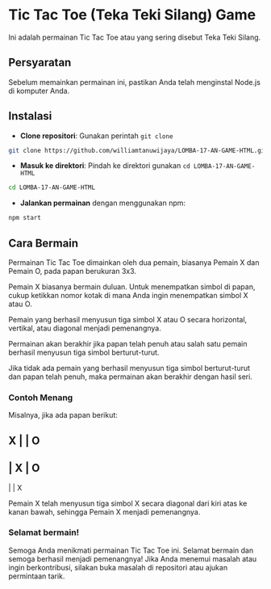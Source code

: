 # Tic Tac Toe (Teka Teki Silang) Game

Ini adalah permainan Tic Tac Toe atau yang sering disebut Teka Teki Silang.

## Persyaratan

Sebelum memainkan permainan ini, pastikan Anda telah menginstal Node.js di komputer Anda.

## Instalasi

- **Clone repositori**: Gunakan perintah `git clone`

```bash
git clone https://github.com/williamtanuwijaya/LOMBA-17-AN-GAME-HTML.git
```

- **Masuk ke direktori**: Pindah ke direktori gunakan `cd LOMBA-17-AN-GAME-HTML`
```bash
cd LOMBA-17-AN-GAME-HTML
```

- **Jalankan permainan** dengan menggunakan npm:
```bash
npm start
```

## Cara Bermain

Permainan Tic Tac Toe dimainkan oleh dua pemain, biasanya Pemain X dan Pemain O, pada papan berukuran 3x3.

Pemain X biasanya bermain duluan. Untuk menempatkan simbol di papan, cukup ketikkan nomor kotak di mana Anda ingin menempatkan simbol X atau O.

Pemain yang berhasil menyusun tiga simbol X atau O secara horizontal, vertikal, atau diagonal menjadi pemenangnya.

Permainan akan berakhir jika papan telah penuh atau salah satu pemain berhasil menyusun tiga simbol berturut-turut.

Jika tidak ada pemain yang berhasil menyusun tiga simbol berturut-turut dan papan telah penuh, maka permainan akan berakhir dengan hasil seri.

### Contoh Menang

Misalnya, jika ada papan berikut:

 X |   | O
-----------
   | X | O
-----------
   |   | X


Pemain X telah menyusun tiga simbol X secara diagonal dari kiri atas ke kanan bawah, sehingga Pemain X menjadi pemenangnya.

### Selamat bermain!

Semoga Anda menikmati permainan Tic Tac Toe ini. Selamat bermain dan semoga berhasil menjadi pemenangnya! Jika Anda menemui masalah atau ingin berkontribusi, silakan buka masalah di repositori atau ajukan permintaan tarik.